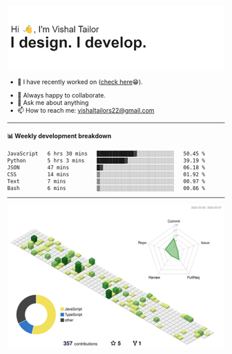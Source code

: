 ![Hi, I'm Vishal Tailor. I design. I develop.](https://github.com/vishaltailors/vishaltailors/blob/main/header.png?raw=true)

- 🔭 I have recently worked on ([check here](https://vishaltailor.com)😁).
<!-- - 🎦 Currently watching: JavaScript: The Hard Parts By Will Sentance. -->
- 👯 Always happy to collaborate.
- 💬 Ask me about anything
- 📫 How to reach me: <a href="mailto:vishaltailors22@gmail.com">vishaltailors22@gmail.com</a>

<hr /> 
<h4>📊 Weekly development breakdown</h4>
<!--START_SECTION:waka-->

```text
JavaScript   6 hrs 30 mins   ████████████▓░░░░░░░░░░░░   50.45 %
Python       5 hrs 3 mins    █████████▓░░░░░░░░░░░░░░░   39.19 %
JSON         47 mins         █▓░░░░░░░░░░░░░░░░░░░░░░░   06.18 %
CSS          14 mins         ▒░░░░░░░░░░░░░░░░░░░░░░░░   01.92 %
Text         7 mins          ▒░░░░░░░░░░░░░░░░░░░░░░░░   00.97 %
Bash         6 mins          ▒░░░░░░░░░░░░░░░░░░░░░░░░   00.86 %
```

<!--END_SECTION:waka-->
<hr /> 

![](./profile-3d-contrib/profile-green-animate.svg)
